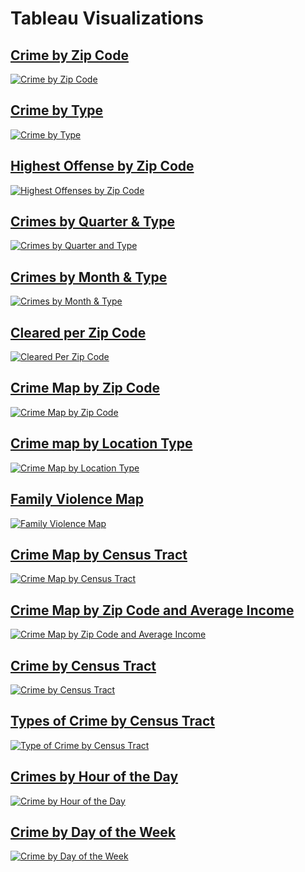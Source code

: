 # Tableau Visualizations

## [Crime by Zip Code](https://public.tableau.com/app/profile/charla.garcia/viz/CrimeByZipCode2/CrimebyZipCode)
<div class='tableauPlaceholder' id='viz1649386486223' style='position: relative'><noscript><a href='#'><img alt='Crime by Zip Code ' src='https:&#47;&#47;public.tableau.com&#47;static&#47;images&#47;Cr&#47;CrimeByZipCode2&#47;CrimebyZipCode&#47;1_rss.png' style='border: none' /></a></noscript><object class='tableauViz'  style='display:none;'><param name='host_url' value='https%3A%2F%2Fpublic.tableau.com%2F' /> <param name='embed_code_version' value='3' /> <param name='site_root' value='' /><param name='name' value='CrimeByZipCode2&#47;CrimebyZipCode' /><param name='tabs' value='no' /><param name='toolbar' value='yes' /><param name='static_image' value='https:&#47;&#47;public.tableau.com&#47;static&#47;images&#47;Cr&#47;CrimeByZipCode2&#47;CrimebyZipCode&#47;1.png' /> <param name='animate_transition' value='yes' /><param name='display_static_image' value='yes' /><param name='display_spinner' value='yes' /><param name='display_overlay' value='yes' /><param name='display_count' value='yes' /><param name='language' value='en-US' /></object></div>                

## [Crime by Type](https://public.tableau.com/app/profile/charla.garcia/viz/CrimeMapbyLocationType2/CrimebyType)
<div class='tableauPlaceholder' id='viz1649386565012' style='position: relative'><noscript><a href='#'><img alt='Crime by Type ' src='https:&#47;&#47;public.tableau.com&#47;static&#47;images&#47;Cr&#47;CrimeMapbyLocationType2&#47;CrimebyType&#47;1_rss.png' style='border: none' /></a></noscript><object class='tableauViz'  style='display:none;'><param name='host_url' value='https%3A%2F%2Fpublic.tableau.com%2F' /> <param name='embed_code_version' value='3' /> <param name='site_root' value='' /><param name='name' value='CrimeMapbyLocationType2&#47;CrimebyType' /><param name='tabs' value='no' /><param name='toolbar' value='yes' /><param name='static_image' value='https:&#47;&#47;public.tableau.com&#47;static&#47;images&#47;Cr&#47;CrimeMapbyLocationType2&#47;CrimebyType&#47;1.png' /> <param name='animate_transition' value='yes' /><param name='display_static_image' value='yes' /><param name='display_spinner' value='yes' /><param name='display_overlay' value='yes' /><param name='display_count' value='yes' /><param name='language' value='en-US' /></object></div>               

## [Highest Offense by Zip Code](https://public.tableau.com/app/profile/charla.garcia/viz/HighestOffensesbyZipCode/HighestOffensesbyZipCode)
<div class='tableauPlaceholder' id='viz1648774195363' style='position: relative'><noscript><a href='#'><img alt='Highest Offenses by Zip Code ' src='https:&#47;&#47;public.tableau.com&#47;static&#47;images&#47;Hi&#47;HighestOffensesbyZipCode&#47;HighestOffensesbyZipCode&#47;1_rss.png' style='border: none' /></a></noscript><object class='tableauViz'  style='display:none;'><param name='host_url' value='https%3A%2F%2Fpublic.tableau.com%2F' /> <param name='embed_code_version' value='3' /> <param name='site_root' value='' /><param name='name' value='HighestOffensesbyZipCode&#47;HighestOffensesbyZipCode' /><param name='tabs' value='no' /><param name='toolbar' value='yes' /><param name='static_image' value='https:&#47;&#47;public.tableau.com&#47;static&#47;images&#47;Hi&#47;HighestOffensesbyZipCode&#47;HighestOffensesbyZipCode&#47;1.png' /> <param name='animate_transition' value='yes' /><param name='display_static_image' value='yes' /><param name='display_spinner' value='yes' /><param name='display_overlay' value='yes' /><param name='display_count' value='yes' /><param name='language' value='en-US' /></object></div>                

## [Crimes by Quarter & Type](https://public.tableau.com/app/profile/charla.garcia/viz/CrimesbyQuarterandType2/CrimesbyQuarterandType)
<div class='tableauPlaceholder' id='viz1649386617846' style='position: relative'><noscript><a href='#'><img alt='Crimes by Quarter and Type ' src='https:&#47;&#47;public.tableau.com&#47;static&#47;images&#47;Cr&#47;CrimesbyQuarterandType2&#47;CrimesbyQuarterandType&#47;1_rss.png' style='border: none' /></a></noscript><object class='tableauViz'  style='display:none;'><param name='host_url' value='https%3A%2F%2Fpublic.tableau.com%2F' /> <param name='embed_code_version' value='3' /> <param name='site_root' value='' /><param name='name' value='CrimesbyQuarterandType2&#47;CrimesbyQuarterandType' /><param name='tabs' value='no' /><param name='toolbar' value='yes' /><param name='static_image' value='https:&#47;&#47;public.tableau.com&#47;static&#47;images&#47;Cr&#47;CrimesbyQuarterandType2&#47;CrimesbyQuarterandType&#47;1.png' /> <param name='animate_transition' value='yes' /><param name='display_static_image' value='yes' /><param name='display_spinner' value='yes' /><param name='display_overlay' value='yes' /><param name='display_count' value='yes' /><param name='language' value='en-US' /></object></div>                

## [Crimes by Month & Type](https://public.tableau.com/authoring/AustinCrime_16479758165290/CrimesbyMonthType#2)
<div class='tableauPlaceholder' id='viz1648774355958' style='position: relative'><noscript><a href='#'><img alt='Crimes by Month &amp; Type ' src='https:&#47;&#47;public.tableau.com&#47;static&#47;images&#47;Cr&#47;CrimesbyMonthType&#47;CrimesbyMonthType&#47;1_rss.png' style='border: none' /></a></noscript><object class='tableauViz'  style='display:none;'><param name='host_url' value='https%3A%2F%2Fpublic.tableau.com%2F' /> <param name='embed_code_version' value='3' /> <param name='site_root' value='' /><param name='name' value='CrimesbyMonthType&#47;CrimesbyMonthType' /><param name='tabs' value='no' /><param name='toolbar' value='yes' /><param name='static_image' value='https:&#47;&#47;public.tableau.com&#47;static&#47;images&#47;Cr&#47;CrimesbyMonthType&#47;CrimesbyMonthType&#47;1.png' /> <param name='animate_transition' value='yes' /><param name='display_static_image' value='yes' /><param name='display_spinner' value='yes' /><param name='display_overlay' value='yes' /><param name='display_count' value='yes' /><param name='language' value='en-US' /></object></div>               

## [Cleared per Zip Code](https://public.tableau.com/authoring/AustinCrime_16479758165290/Clearedperzipcode#2)
<div class='tableauPlaceholder' id='viz1648774386432' style='position: relative'><noscript><a href='#'><img alt='Cleared Per Zip Code ' src='https:&#47;&#47;public.tableau.com&#47;static&#47;images&#47;Cl&#47;ClearedperZipCode&#47;ClearedPerZipCode&#47;1_rss.png' style='border: none' /></a></noscript><object class='tableauViz'  style='display:none;'><param name='host_url' value='https%3A%2F%2Fpublic.tableau.com%2F' /> <param name='embed_code_version' value='3' /> <param name='site_root' value='' /><param name='name' value='ClearedperZipCode&#47;ClearedPerZipCode' /><param name='tabs' value='no' /><param name='toolbar' value='yes' /><param name='static_image' value='https:&#47;&#47;public.tableau.com&#47;static&#47;images&#47;Cl&#47;ClearedperZipCode&#47;ClearedPerZipCode&#47;1.png' /> <param name='animate_transition' value='yes' /><param name='display_static_image' value='yes' /><param name='display_spinner' value='yes' /><param name='display_overlay' value='yes' /><param name='display_count' value='yes' /><param name='language' value='en-US' /></object></div>               

## [Crime Map by Zip Code](https://public.tableau.com/app/profile/charla.garcia/viz/CrimeMapbyZipCode/CrimeMapbyZipCode)
<div class='tableauPlaceholder' id='viz1648774455731' style='position: relative'><noscript><a href='#'><img alt='Crime Map by Zip Code ' src='https:&#47;&#47;public.tableau.com&#47;static&#47;images&#47;Cr&#47;CrimeMapbyZipCode&#47;CrimeMapbyZipCode&#47;1_rss.png' style='border: none' /></a></noscript><object class='tableauViz'  style='display:none;'><param name='host_url' value='https%3A%2F%2Fpublic.tableau.com%2F' /> <param name='embed_code_version' value='3' /> <param name='site_root' value='' /><param name='name' value='CrimeMapbyZipCode&#47;CrimeMapbyZipCode' /><param name='tabs' value='no' /><param name='toolbar' value='yes' /><param name='static_image' value='https:&#47;&#47;public.tableau.com&#47;static&#47;images&#47;Cr&#47;CrimeMapbyZipCode&#47;CrimeMapbyZipCode&#47;1.png' /> <param name='animate_transition' value='yes' /><param name='display_static_image' value='yes' /><param name='display_spinner' value='yes' /><param name='display_overlay' value='yes' /><param name='display_count' value='yes' /><param name='language' value='en-US' /></object></div>               

## [Crime map by Location Type](https://public.tableau.com/authoring/AustinCrime_16479758165290/CrimeMapbyLocationType#1)
<div class='tableauPlaceholder' id='viz1648774507205' style='position: relative'><noscript><a href='#'><img alt='Crime Map by Location Type ' src='https:&#47;&#47;public.tableau.com&#47;static&#47;images&#47;Cr&#47;CrimeMapbyLocationType&#47;CrimeMapbyLocationType&#47;1_rss.png' style='border: none' /></a></noscript><object class='tableauViz'  style='display:none;'><param name='host_url' value='https%3A%2F%2Fpublic.tableau.com%2F' /> <param name='embed_code_version' value='3' /> <param name='site_root' value='' /><param name='name' value='CrimeMapbyLocationType&#47;CrimeMapbyLocationType' /><param name='tabs' value='no' /><param name='toolbar' value='yes' /><param name='static_image' value='https:&#47;&#47;public.tableau.com&#47;static&#47;images&#47;Cr&#47;CrimeMapbyLocationType&#47;CrimeMapbyLocationType&#47;1.png' /> <param name='animate_transition' value='yes' /><param name='display_static_image' value='yes' /><param name='display_spinner' value='yes' /><param name='display_overlay' value='yes' /><param name='display_count' value='yes' /><param name='language' value='en-US' /></object></div>               

## [Family Violence Map](https://public.tableau.com/authoring/AustinCrime_16479758165290/FamilyViolenceMap#1)
<div class='tableauPlaceholder' id='viz1648774539795' style='position: relative'><noscript><a href='#'><img alt='Family Violence Map ' src='https:&#47;&#47;public.tableau.com&#47;static&#47;images&#47;Fa&#47;FamilyViolenceMap&#47;FamilyViolenceMap&#47;1_rss.png' style='border: none' /></a></noscript><object class='tableauViz'  style='display:none;'><param name='host_url' value='https%3A%2F%2Fpublic.tableau.com%2F' /> <param name='embed_code_version' value='3' /> <param name='site_root' value='' /><param name='name' value='FamilyViolenceMap&#47;FamilyViolenceMap' /><param name='tabs' value='no' /><param name='toolbar' value='yes' /><param name='static_image' value='https:&#47;&#47;public.tableau.com&#47;static&#47;images&#47;Fa&#47;FamilyViolenceMap&#47;FamilyViolenceMap&#47;1.png' /> <param name='animate_transition' value='yes' /><param name='display_static_image' value='yes' /><param name='display_spinner' value='yes' /><param name='display_overlay' value='yes' /><param name='display_count' value='yes' /><param name='language' value='en-US' /></object></div>               

## [Crime Map by Census Tract](https://public.tableau.com/app/profile/charla.garcia/viz/CrimeMapbyCensusTract/CrimeMapbyCensusTract)
<div class='tableauPlaceholder' id='viz1648775199215' style='position: relative'><noscript><a href='#'><img alt='Crime Map by Census Tract ' src='https:&#47;&#47;public.tableau.com&#47;static&#47;images&#47;DY&#47;DYD6T7MK2&#47;1_rss.png' style='border: none' /></a></noscript><object class='tableauViz'  style='display:none;'><param name='host_url' value='https%3A%2F%2Fpublic.tableau.com%2F' /> <param name='embed_code_version' value='3' /> <param name='path' value='shared&#47;DYD6T7MK2' /> <param name='toolbar' value='yes' /><param name='static_image' value='https:&#47;&#47;public.tableau.com&#47;static&#47;images&#47;DY&#47;DYD6T7MK2&#47;1.png' /> <param name='animate_transition' value='yes' /><param name='display_static_image' value='yes' /><param name='display_spinner' value='yes' /><param name='display_overlay' value='yes' /><param name='display_count' value='yes' /><param name='language' value='en-US' /></object></div>                

## [Crime Map by Zip Code and Average Income](https://public.tableau.com/app/profile/charla.garcia/viz/CrimeMapbyZipCodeandAverageIncome/CrimeMapbyZipCodeandAverageIncome)
<div class='tableauPlaceholder' id='viz1648775148104' style='position: relative'><noscript><a href='#'><img alt='Crime Map by Zip Code and Average Income ' src='https:&#47;&#47;public.tableau.com&#47;static&#47;images&#47;Cr&#47;CrimeMapbyZipCodeandAverageIncome&#47;CrimeMapbyZipCodeandAverageIncome&#47;1_rss.png' style='border: none' /></a></noscript><object class='tableauViz'  style='display:none;'><param name='host_url' value='https%3A%2F%2Fpublic.tableau.com%2F' /> <param name='embed_code_version' value='3' /> <param name='site_root' value='' /><param name='name' value='CrimeMapbyZipCodeandAverageIncome&#47;CrimeMapbyZipCodeandAverageIncome' /><param name='tabs' value='no' /><param name='toolbar' value='yes' /><param name='static_image' value='https:&#47;&#47;public.tableau.com&#47;static&#47;images&#47;Cr&#47;CrimeMapbyZipCodeandAverageIncome&#47;CrimeMapbyZipCodeandAverageIncome&#47;1.png' /> <param name='animate_transition' value='yes' /><param name='display_static_image' value='yes' /><param name='display_spinner' value='yes' /><param name='display_overlay' value='yes' /><param name='display_count' value='yes' /><param name='language' value='en-US' /></object></div>

## [Crime by Census Tract](https://public.tableau.com/app/profile/charla.garcia/viz/CrimebyCensusTract/CrimebyCensusTract)
<div class='tableauPlaceholder' id='viz1648775344415' style='position: relative'><noscript><a href='#'><img alt='Crime by Census Tract ' src='https:&#47;&#47;public.tableau.com&#47;static&#47;images&#47;Cr&#47;CrimebyCensusTract&#47;CrimebyCensusTract&#47;1_rss.png' style='border: none' /></a></noscript><object class='tableauViz'  style='display:none;'><param name='host_url' value='https%3A%2F%2Fpublic.tableau.com%2F' /> <param name='embed_code_version' value='3' /> <param name='site_root' value='' /><param name='name' value='CrimebyCensusTract&#47;CrimebyCensusTract' /><param name='tabs' value='no' /><param name='toolbar' value='yes' /><param name='static_image' value='https:&#47;&#47;public.tableau.com&#47;static&#47;images&#47;Cr&#47;CrimebyCensusTract&#47;CrimebyCensusTract&#47;1.png' /> <param name='animate_transition' value='yes' /><param name='display_static_image' value='yes' /><param name='display_spinner' value='yes' /><param name='display_overlay' value='yes' /><param name='display_count' value='yes' /><param name='language' value='en-US' /></object></div>               

## [Types of Crime by Census Tract](https://public.tableau.com/app/profile/charla.garcia/viz/TypesofCrimebyCensusTract/TypeofCrimebyCensusTract)
<div class='tableauPlaceholder' id='viz1648775388212' style='position: relative'><noscript><a href='#'><img alt='Type of Crime by Census Tract ' src='https:&#47;&#47;public.tableau.com&#47;static&#47;images&#47;Ty&#47;TypesofCrimebyCensusTract&#47;TypeofCrimebyCensusTract&#47;1_rss.png' style='border: none' /></a></noscript><object class='tableauViz'  style='display:none;'><param name='host_url' value='https%3A%2F%2Fpublic.tableau.com%2F' /> <param name='embed_code_version' value='3' /> <param name='site_root' value='' /><param name='name' value='TypesofCrimebyCensusTract&#47;TypeofCrimebyCensusTract' /><param name='tabs' value='no' /><param name='toolbar' value='yes' /><param name='static_image' value='https:&#47;&#47;public.tableau.com&#47;static&#47;images&#47;Ty&#47;TypesofCrimebyCensusTract&#47;TypeofCrimebyCensusTract&#47;1.png' /> <param name='animate_transition' value='yes' /><param name='display_static_image' value='yes' /><param name='display_spinner' value='yes' /><param name='display_overlay' value='yes' /><param name='display_count' value='yes' /><param name='language' value='en-US' /></object></div>                

## [Crimes by Hour of the Day](https://public.tableau.com/app/profile/charla.garcia/viz/AustinCrime_16479758165290/CrimebyHouroftheDay)
<div class='tableauPlaceholder' id='viz1649386690214' style='position: relative'><noscript><a href='#'><img alt='Crime by Hour of the Day ' src='https:&#47;&#47;public.tableau.com&#47;static&#47;images&#47;Au&#47;AustinCrime_16479758165290&#47;CrimebyHouroftheDay&#47;1_rss.png' style='border: none' /></a></noscript><object class='tableauViz'  style='display:none;'><param name='host_url' value='https%3A%2F%2Fpublic.tableau.com%2F' /> <param name='embed_code_version' value='3' /> <param name='site_root' value='' /><param name='name' value='AustinCrime_16479758165290&#47;CrimebyHouroftheDay' /><param name='tabs' value='no' /><param name='toolbar' value='yes' /><param name='static_image' value='https:&#47;&#47;public.tableau.com&#47;static&#47;images&#47;Au&#47;AustinCrime_16479758165290&#47;CrimebyHouroftheDay&#47;1.png' /> <param name='animate_transition' value='yes' /><param name='display_static_image' value='yes' /><param name='display_spinner' value='yes' /><param name='display_overlay' value='yes' /><param name='display_count' value='yes' /><param name='language' value='en-US' /></object></div>                

## [Crime by Day of the Week](https://public.tableau.com/app/profile/charla.garcia/viz/CrimebyDayoftheWeek/CrimebyDayoftheWeek)
<div class='tableauPlaceholder' id='viz1648775475818' style='position: relative'><noscript><a href='#'><img alt='Crime by Day of the Week ' src='https:&#47;&#47;public.tableau.com&#47;static&#47;images&#47;Cr&#47;CrimebyDayoftheWeek&#47;CrimebyDayoftheWeek&#47;1_rss.png' style='border: none' /></a></noscript><object class='tableauViz'  style='display:none;'><param name='host_url' value='https%3A%2F%2Fpublic.tableau.com%2F' /> <param name='embed_code_version' value='3' /> <param name='site_root' value='' /><param name='name' value='CrimebyDayoftheWeek&#47;CrimebyDayoftheWeek' /><param name='tabs' value='no' /><param name='toolbar' value='yes' /><param name='static_image' value='https:&#47;&#47;public.tableau.com&#47;static&#47;images&#47;Cr&#47;CrimebyDayoftheWeek&#47;CrimebyDayoftheWeek&#47;1.png' /> <param name='animate_transition' value='yes' /><param name='display_static_image' value='yes' /><param name='display_spinner' value='yes' /><param name='display_overlay' value='yes' /><param name='display_count' value='yes' /><param name='language' value='en-US' /></object></div>               
